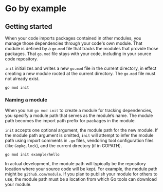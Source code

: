 # Go by example

## Getting started

When your code imports packages contained in other modules, you manage those dependencies through your code's own module. That module is defined by a `go.mod` file that tracks the modules that provide those packages. That `go.mod` file stays with your code, including in your source code repository.

`init` initializes and writes a new `go.mod` file in the current directory, in effect creating a new module rooted at the current directory. The `go.mod` file must not already exist.

```
go mod init
```

### Naming a module

When you run `go mod init` to create a module for tracking dependencies, you specify a module path that serves as the module’s name. The module path becomes the import path prefix for packages in the module.

`init` accepts one optional argument, the module path for the new module. If the module path argument is omitted, `init` will attempt to infer the module path using import comments in `.go` files, vendoring tool configuration files (like `Gopkg.lock`), and the current directory (if in GOPATH).

```
go mod init example/hello
```

In actual development, the module path will typically be the repository location where your source code will be kept. For example, the module path might be `github.com/module`. If you plan to publish your module for others to use, the module path must be a location from which Go tools can download your module.
